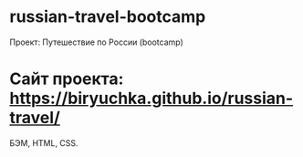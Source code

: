 # russian-travel-bootcamp
Проект: Путешествие по России (bootcamp)

# Сайт проекта: https://biryuchka.github.io/russian-travel/

БЭМ, HTML, CSS.
